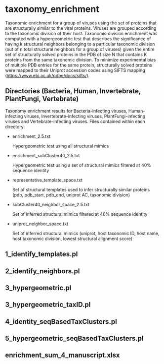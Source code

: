 # taxonomy_enrichment

Taxonomic enrichment for a group of viruses using the set of proteins that are structurally similar to the viral proteins. Viruses are grouped according to the taxonomic division of their host. Taxonomic division enrichment was computed with a hypergeometric test that describes the significance of having k structural neighbors belonging to a particular taxonomic division (out of n total structural neighbors for a group of viruses) given the entire set of structurally solved proteins in the PDB of size N that contains K proteins from the same taxonomic division. To minimize experimental bias of multiple PDB entries for the same protein, structurally solved proteins were mapped to their Uniprot accession codes using SIFTS mapping (https://www.ebi.ac.uk/pdbe/docs/sifts/).

## Directories (Bacteria, Human, Invertebrate, PlantFungi, Vertebrate)

Taxonomy enrichment results for Bacteria-infecting viruses, Human-infecting viruses, Invertebrate-infecting viruses, PlantFungi-infecting viruses and Vertebrate-infecting viruses. Files contained within each directory:

* enrichment_2.5.txt

     Hypergeometric test using all structural mimics

* enrichment_subCluster40_2.5.txt

     Hypergeometric test using a set of structural mimics filtered at 40% sequence identity

* representative_template_space.txt

     Set of structural templates used to infer structurally similar proteins (pdb, pdb_start, pdb_end, uniprot AC, taxonomic division)

* subCluster40_neighbor_space_2.5.txt

     Set of inferred structural mimics filtered at 40% sequence identity

* uniprot_neighbor_space.txt

     Set of inferred structural mimics (uniprot, host taxonomic ID, host name, host taxonomic division, lowest structural alignment score)

## 1_identify_templates.pl

## 2_identify_neighbors.pl

## 3_hypergeometric.pl

## 3_hypergeometric_taxID.pl

## 4_identity_seqBasedTaxClusters.pl

## 5_hypergeometric_seqBasedTaxClusters.pl

## enrichment_sum_4_manuscript.xlsx
